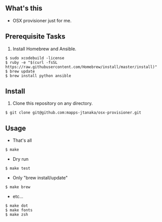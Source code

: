 ## What's this
* OSX provisioner just for me.

## Prerequisite Tasks
1. Install Homebrew and Ansible.
```
$ sudo xcodebuild -license
$ ruby -e "$(curl -fsSL https://raw.githubusercontent.com/Homebrew/install/master/install)"
$ brew update
$ brew install python ansible
```

## Install
1. Clone this repository on any directory.
```
$ git clone git@github.com:mapps-jtanaka/osx-provisioner.git
```

## Usage
* That's all
```
$ make
```

* Dry run
```
$ make test
```

* Only "brew install/update"
```
$ make brew
```

* etc...
```
$ make dot
$ make fonts
$ make zsh
```

